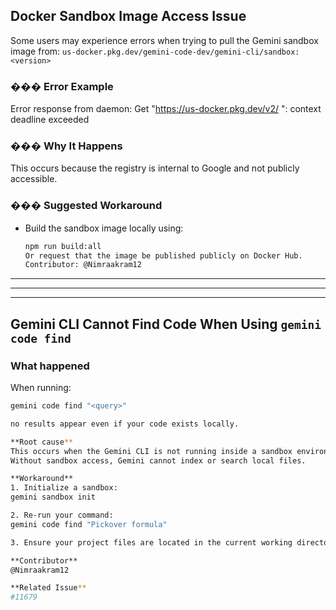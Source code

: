 ## Docker Sandbox Image Access Issue

Some users may experience errors when trying to pull the Gemini sandbox image
from: `us-docker.pkg.dev/gemini-code-dev/gemini-cli/sandbox:<version>`

### ��� Error Example

Error response from daemon: Get "https://us-docker.pkg.dev/v2/ ": context
deadline exceeded

### ��� Why It Happens

This occurs because the registry is internal to Google and not publicly
accessible.

### ��� Suggested Workaround

- Build the sandbox image locally using:
  ```bash
  npm run build:all
  Or request that the image be published publicly on Docker Hub.
  Contributor: @Nimraakram12
  ```

---

---

---

## Gemini CLI Cannot Find Code When Using `gemini code find`

### What happened

When running:

```bash
gemini code find "<query>"

no results appear even if your code exists locally.

**Root cause**
This occurs when the Gemini CLI is not running inside a sandbox environment (gemini sandbox init).
Without sandbox access, Gemini cannot index or search local files.

**Workaround**
1. Initialize a sandbox:
gemini sandbox init

2. Re-run your command:
gemini code find "Pickover formula"

3. Ensure your project files are located in the current working directory.

**Contributor**
@Nimraakram12

**Related Issue**
#11679
```
